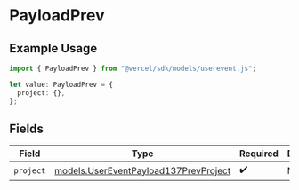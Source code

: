 # PayloadPrev

## Example Usage

```typescript
import { PayloadPrev } from "@vercel/sdk/models/userevent.js";

let value: PayloadPrev = {
  project: {},
};
```

## Fields

| Field                                                                                | Type                                                                                 | Required                                                                             | Description                                                                          |
| ------------------------------------------------------------------------------------ | ------------------------------------------------------------------------------------ | ------------------------------------------------------------------------------------ | ------------------------------------------------------------------------------------ |
| `project`                                                                            | [models.UserEventPayload137PrevProject](../models/usereventpayload137prevproject.md) | :heavy_check_mark:                                                                   | N/A                                                                                  |